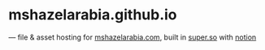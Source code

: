 # mshazelarabia.github.io
— file & asset hosting for [mshazelarabia.com](mshazelarabia.com), built in [super.so](super.so) with [notion](notion.so)
